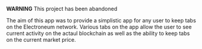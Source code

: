 **WARNING**
This project has been abandoned

The aim of this app was to provide a simplistic app for any user to keep tabs on the Electroneum network. Various tabs on the app allow the user to see current activity on the actaul blockchain as well as the ability to keep tabs on the current market price.
